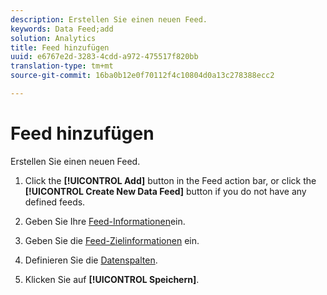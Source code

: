 ```yaml
---
description: Erstellen Sie einen neuen Feed.
keywords: Data Feed;add
solution: Analytics
title: Feed hinzufügen
uuid: e6767e2d-3283-4cdd-a972-475517f820bb
translation-type: tm+mt
source-git-commit: 16ba0b12e0f70112f4c10804d0a13c278388ecc2

---
```



# Feed hinzufügen

Erstellen Sie einen neuen Feed.

1. Click the **[!UICONTROL Add]** button in the Feed action bar, or click the **[!UICONTROL Create New Data Feed]** button if you do not have any defined feeds.
1. Geben Sie Ihre [Feed-Informationen](/help/export/analytics-data-feed/c-data-feed-actions/r-feed-information.md)ein.

1. Geben Sie die [Feed-Zielinformationen](/help/export/analytics-data-feed/c-data-feed-actions/r-feed-destination.md) ein.

1. Definieren Sie die [Datenspalten](/help/export/analytics-data-feed/c-df-contents/r-data-column-definitions.md).

1. Klicken Sie auf **[!UICONTROL Speichern]**.


